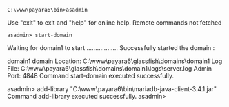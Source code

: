     C:\www\payara6\bin>asadmin 

Use "exit" to exit and "help" for online help. Remote commands not fetched

    asadmin> start-domain 

Waiting for domain1 to start .................. Successfully started the domain : 

  domain1 domain Location: C:\www\payara6\glassfish\domains\domain1 Log File: C:\www\payara6\glassfish\domains\domain1\logs\server.log Admin Port: 4848 Command start-domain executed successfully.

asadmin> add-library "C:\www\payara6\bin\mariadb-java-client-3.4.1.jar" Command add-library executed successfully. asadmin>

